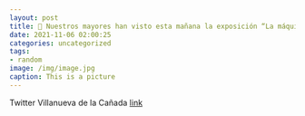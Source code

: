 ```yaml
---
layout: post
title: 🎨 Nuestros mayores han visto esta mañana la exposición “La máquina Magritte” en el @MuseoThyssen. Os dejamos algunas imágenes de...
date: 2021-11-06 02:00:25
categories: uncategorized
tags:
- random
image: /img/image.jpg
caption: This is a picture
---
```

Twitter Villanueva de la Cañada [link](https://twitter.com/AytoVDLCanada/status/1456618682499620864)

